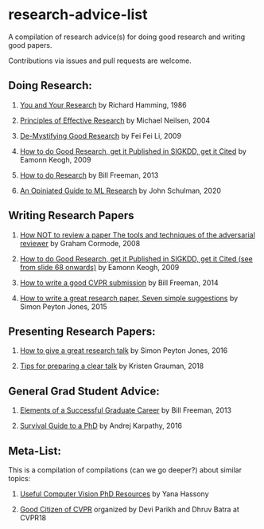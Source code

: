 # research-advice-list
A compilation of research advice(s) for doing good research and writing good papers. 

Contributions via issues and pull requests are welcome.

## Doing Research:
1. [You and Your Research](http://www.cs.virginia.edu/~robins/YouAndYourResearch.html) by Richard Hamming, 1986


1. [Principles of Effective Research](http://michaelnielsen.org/blog/principles-of-effective-research/) by Michael Neilsen, 2004

1. [De-Mystifying Good Research](https://bigaidream.gitbooks.io/tech-blog/content/2014/de-mystifying-good-research.html) by Fei Fei Li, 2009

1. [How to do Good Research, get it Published in SIGKDD, get it Cited](https://www.cs.ucr.edu/~eamonn/Keogh_SIGKDD09_tutorial.pdf) by Eamonn Keogh, 2009

1. [How to do Research](https://people.csail.mit.edu/billf/publications/How_To_Do_Research.pdf) by Bill Freeman, 2013

1. [An Opiniated Guide to ML Research](http://joschu.net/blog/opinionated-guide-ml-research.html) by John Schulman, 2020


## Writing Research Papers
1. [How NOT to review a paper The tools and techniques of the adversarial reviewer](https://sigmodrecord.org/publications/sigmodRecord/0812/p100.open.cormode.pdf) by Graham Cormode, 2008

1. [How to do Good Research, get it Published in SIGKDD, get it Cited (see from slide 68 onwards)](https://www.cs.ucr.edu/~eamonn/Keogh_SIGKDD09_tutorial.pdf) by Eamonn Keogh, 2009

1. [How to write a good CVPR submission](https://billf.mit.edu/sites/default/files/documents/cvprPapers.pdf) by Bill Freeman, 2014

1. [How to write a great research paper, Seven simple suggestions](https://www.cis.upenn.edu/~sweirich/icfp-plmw15/slides/peyton-jones.pdf) by Simon Peyton Jones, 2015

## Presenting Research Papers:
1. [How to give a great research talk](https://www.microsoft.com/en-us/research/wp-content/uploads/2016/07/How-to-give-a-great-research-talk.pdf) by Simon Peyton Jones, 2016

1. [Tips for preparing a clear talk](https://www.cc.gatech.edu/~parikh/citizenofcvpr/static/slides/grauman_preparing_clear_talks.pdf) by Kristen Grauman, 2018

## General Grad Student Advice:

1. [Elements of a Successful Graduate Career](http://people.csail.mit.edu/billf/talks/10minFreeman2013.pdf) by Bill Freeman, 2013

1. [Survival Guide to a PhD](http://karpathy.github.io/2016/09/07/phd/) by Andrej Karpathy, 2016

## Meta-List:
This is a compilation of compilations (can we go deeper?) about similar topics:

1. [Useful Computer Vision PhD Resources](https://github.com/hassony2/useful-computer-vision-phd-resources) by Yana Hassony

1. [Good Citizen of CVPR](https://www.cc.gatech.edu/~parikh/citizenofcvpr/) organized by Devi Parikh and Dhruv Batra at CVPR18 
